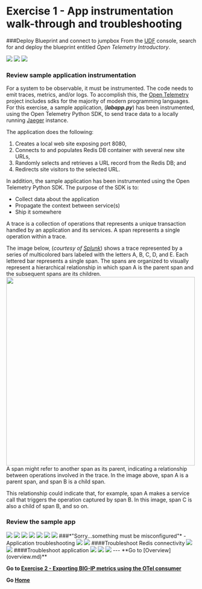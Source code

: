 
Exercise 1 - App instrumentation walk-through and troubleshooting
============================================================================
###Deploy Blueprint and connect to jumpbox
From the [UDF](https://udf.f5.com/blueprints) console, search for and deploy the blueprint entitled *Open Telemetry Introductory*.

<img src="../images/Picture1.png">
<img src="../images/Picture2.png">
<img src="../images/Picture3.png">

### Review sample application instrumentation
For a system to be observable, it must be instrumented. The code needs to emit traces, metrics, and/or logs.  To accomplish this, the [Open Telemetry](https://opentelemetry.io/) project includes sdks for the majority of modern programming languages.  For this exercise, a sample application, (***labapp.py***) has been instrumented, using the Open Telemetry Python SDK, to send trace data to a locally running [Jaeger](https://www.jaegertracing.io/) instance.

The application does the following:
1. Creates a local web site exposing port 8080,
2. Connects to and populates Redis DB container with several new site URLs,
3. Randomly selects and retrieves a URL record from the Redis DB; and
4. Redirects site visitors to the selected URL.

In addition, the sample application has been instrumented using the Open Telemetry Python SDK.  The purpose of the SDK is to:
- Collect data about the application
- Propagate the context between service(s)
- Ship it somewhere

A trace is a collection of operations that represents a unique transaction handled by an application and its services. A span represents a single operation within a trace.  

The image below, (*courtesy of [Splunk](https://docs.splunk.com/Observability/apm/apm-spans-traces/traces-spans.html#:~:text=What%20are%20traces%20and%20spans,single%20operation%20within%20a%20trace.)*) shows a trace represented by a series of multicolored bars labeled with the letters A, B, C, D, and E. Each lettered bar represents a single span. The spans are organized to visually represent a hierarchical relationship in which span A is the parent span and the subsequent spans are its children.
<img src="../images/span.png" width="500">
A span might refer to another span as its parent, indicating a relationship between operations involved in the trace. In the image above, span A is a parent span, and span B is a child span. 

This relationship could indicate that, for example, span A makes a service call that triggers the operation captured by span B. In this image, span C is also a child of span B, and so on.

### Review the sample app
<img src="../images/Picture4.png">
<img src="../images/Picture5.png">
<img src="../images/Picture6.png">
<img src="../images/Picture7.png">
<img src="../images/Picture8.png">
<img src="../images/Picture9.png">
<img src="../images/Picture10.png">
###*"Sorry...something must be misconfigured"* - Application troubleshooting
<img src= "../images/Picture11.png">
<img src="../images/Picture12.png">
####Troubleshoot Redis connectivity
<img src="../images/Picture13.png">
<img src="../images/Picture14.png">
####Troubleshoot application
<img src="../images/Picture15.png">
<img src="../images/Picture16.png">
<img src="../images/Picture17.png">
---
**Go to [Overview](overview.md)**

**Go to [Exercise 2 - Exporting BIG-IP metrics using the OTel consumer](ex2.md)**

**Go [Home](https://github.com/f5businessdevelopment/bdOtelLab)**